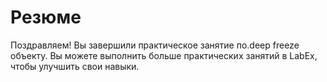 # Резюме

Поздравляем! Вы завершили практическое занятие по.deep freeze объекту. Вы можете выполнить больше практических занятий в LabEx, чтобы улучшить свои навыки.
